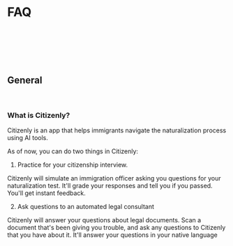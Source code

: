 # FAQ

&nbsp;

&nbsp;

&nbsp;


## General

&nbsp;

### What is Citizenly?

Citizenly is an app that helps immigrants navigate the naturalization process using AI tools.

As of now, you can do two things in Citizenly:

1. Practice for your citizenship interview.

Citizenly will simulate an immigration officer asking you questions for your naturalization test. It'll grade your responses and tell you if you passed. You'll get instant feedback.

2. Ask questions to an automated legal consultant

Citizenly will answer your questions about legal documents. Scan a document that's been giving you trouble, and ask any questions to Citizenly that you have about it. It'll answer your questions in your native language
